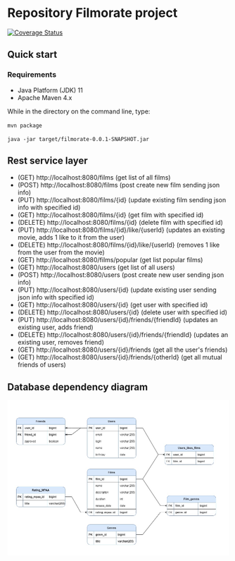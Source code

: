 # Repository Filmorate project

[![Coverage Status](https://coveralls.io/repos/github/Difirton/java-filmorate/badge.svg?branch=main)](https://coveralls.io/github/Difirton/java-filmorate?branch=main)

## Quick start
### Requirements

- Java Platform (JDK) 11
- Apache Maven 4.x


While in the directory on the command line, type:

`mvn package`

`java -jar target/filmorate-0.0.1-SNAPSHOT.jar`


## Rest service layer

- (GET) http://localhost:8080/films (get list of all films)
- (POST) http://localhost:8080/films (post create new film sending json info)
- (PUT) http://localhost:8080/films/{id} (update existing film sending json info with specified id)
- (GET) http://localhost:8080/films/{id} (get film with specified id)
- (DELETE) http://localhost:8080/films/{id} (delete film with specified id)
- (PUT) http://localhost:8080/films/{id}/like/{userId} (updates an existing movie, adds 1 like to it from the user)
- (DELETE) http://localhost:8080/films/{id}/like/{userId} (removes 1 like from the user from the movie)
- (GET) http://localhost:8080/films/popular (get list popular films)
- (GET) http://localhost:8080/users (get list of all users)
- (POST) http://localhost:8080/users (post create new user sending json info)
- (PUT) http://localhost:8080/users/{id} (update existing user sending json info with specified id)
- (GET) http://localhost:8080/users/{id} (get user with specified id)
- (DELETE) http://localhost:8080/users/{id} (delete user with specified id)
- (PUT) http://localhost:8080/users/{id}/friends/{friendId} (updates an existing user, adds friend)
- (DELETE) http://localhost:8080/users/{id}/friends/{friendId} (updates an existing user, removes friend)
- (GET) http://localhost:8080/users/{id}/friends (get all the user's friends)
- (GET) http://localhost:8080/users/{id}/friends/{otherId} (get all mutual friends of users)


## Database dependency diagram

![](images/diagram.jpg)